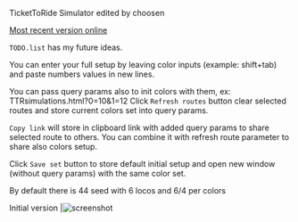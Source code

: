 TicketToRide Simulator edited by choosen

[Most recent version online](https://choosen.github.io/ttr2/TTRsimulations)

`TODO.list` has my future ideas.

You can enter your full setup 
by leaving color inputs (example: shift+tab) and paste numbers values in new lines.

You can pass query params also to init colors with them, ex: TTRsimulations.html?0=10&1=12
Click `Refresh routes` button clear selected routes and store current colors set into query params.

`Copy link` will store in clipboard link with added query params to share selected route to others.
You can combine it with refresh route parameter to share also colors setup.

Click `Save set` button to store default initial setup
 and open new window (without query params) with the same color set.

By default there is 44 seed with 6 locos and 6/4 per colors

Initial version
|![screenshot](https://github.com/user-attachments/assets/fdb40635-2ffd-4e86-8e83-3cdd9951f226)